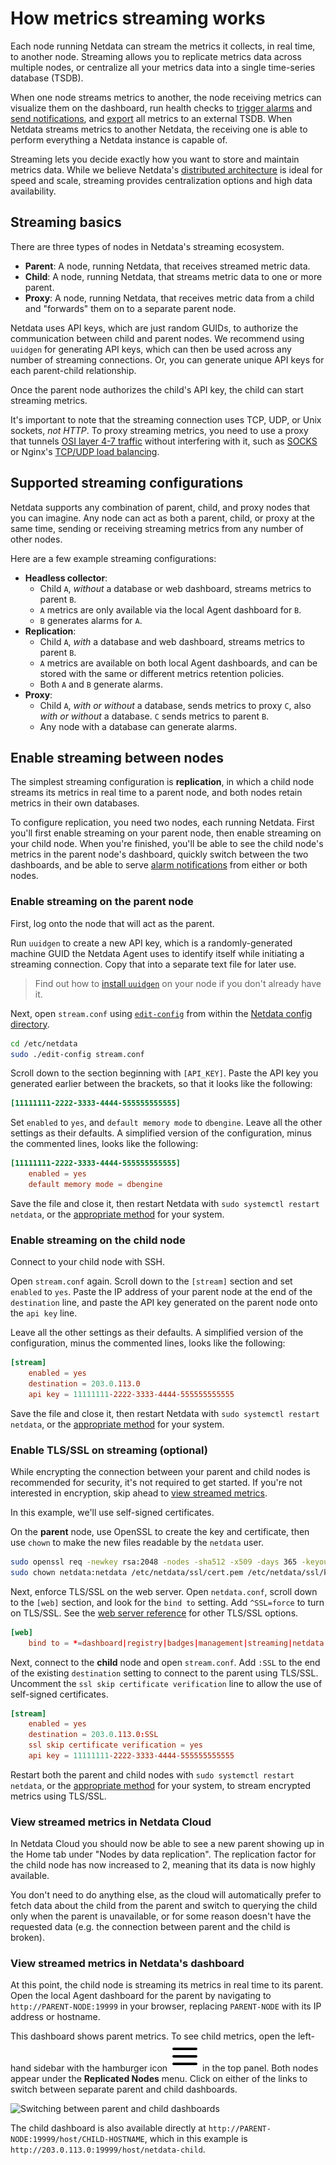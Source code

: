 # How metrics streaming works

Each node running Netdata can stream the metrics it collects, in real time, to another node. Streaming allows you to
replicate metrics data across multiple nodes, or centralize all your metrics data into a single time-series database
(TSDB).

When one node streams metrics to another, the node receiving metrics can visualize them on the dashboard, run health checks to 
[trigger alarms](https://github.com/netdata/netdata/blob/master/docs/monitor/view-active-alarms.md) and 
[send notifications](https://github.com/netdata/netdata/blob/master/docs/monitor/enable-notifications.md), and
[export](https://github.com/netdata/netdata/blob/master/docs/export/external-databases.md) all metrics to an external TSDB. When Netdata streams metrics to another
Netdata, the receiving one is able to perform everything a Netdata instance is capable of.

Streaming lets you decide exactly how you want to store and maintain metrics data. While we believe Netdata's
[distributed architecture](https://github.com/netdata/netdata/blob/master/docs/store/distributed-data-architecture.md) is 
ideal for speed and scale, streaming provides centralization options and high data availability.

## Streaming basics

There are three types of nodes in Netdata's streaming ecosystem.

- **Parent**: A node, running Netdata, that receives streamed metric data.
- **Child**: A node, running Netdata, that streams metric data to one or more parent.
- **Proxy**: A node, running Netdata, that receives metric data from a child and "forwards" them on to a
  separate parent node.

Netdata uses API keys, which are just random GUIDs, to authorize the communication between child and parent nodes. We
recommend using `uuidgen` for generating API keys, which can then be used across any number of streaming connections.
Or, you can generate unique API keys for each parent-child relationship.

Once the parent node authorizes the child's API key, the child can start streaming metrics.

It's important to note that the streaming connection uses TCP, UDP, or Unix sockets, _not HTTP_. To proxy streaming
metrics, you need to use a proxy that tunnels [OSI layer 4-7
traffic](https://en.wikipedia.org/wiki/OSI_model#Layer_4:_Transport_Layer) without interfering with it, such as
[SOCKS](https://en.wikipedia.org/wiki/SOCKS) or Nginx's [TCP/UDP load
balancing](https://docs.nginx.com/nginx/admin-guide/load-balancer/tcp-udp-load-balancer/).

## Supported streaming configurations

Netdata supports any combination of parent, child, and proxy nodes that you can imagine. Any node can act as both a
parent, child, or proxy at the same time, sending or receiving streaming metrics from any number of other nodes.

Here are a few example streaming configurations:

- **Headless collector**: 
  - Child `A`, _without_ a database or web dashboard, streams metrics to parent `B`.
  - `A` metrics are only available via the local Agent dashboard for `B`.
  - `B` generates alarms for `A`.
- **Replication**: 
  - Child `A`, _with_ a database and web dashboard, streams metrics to parent `B`. 
  - `A` metrics are available on both local Agent dashboards, and can be stored with the same or different metrics
    retention policies.
  - Both `A` and `B` generate alarms.
- **Proxy**:
  - Child `A`, _with or without_ a database, sends metrics to proxy `C`, also _with or without_ a database. `C` sends
    metrics to parent `B`.
  - Any node with a database can generate alarms.


## Enable streaming between nodes

The simplest streaming configuration is **replication**, in which a child node streams its metrics in real time to a
parent node, and both nodes retain metrics in their own databases.

To configure replication, you need two nodes, each running Netdata. First you'll first enable streaming on your parent
node, then enable streaming on your child node. When you're finished, you'll be able to see the child node's metrics in
the parent node's dashboard, quickly switch between the two dashboards, and be able to serve [alarm
notifications](https://github.com/netdata/netdata/blob/master/docs/monitor/enable-notifications.md) from either or both nodes.

### Enable streaming on the parent node

First, log onto the node that will act as the parent.

Run `uuidgen` to create a new API key, which is a randomly-generated machine GUID the Netdata Agent uses to identify
itself while initiating a streaming connection. Copy that into a separate text file for later use.

> Find out how to [install `uuidgen`](https://command-not-found.com/uuidgen) on your node if you don't already have it.

Next, open `stream.conf` using [`edit-config`](https://github.com/netdata/netdata/blob/master/docs/configure/nodes.md#use-edit-config-to-edit-configuration-files)
from within the [Netdata config directory](https://github.com/netdata/netdata/blob/master/docs/configure/nodes.md#the-netdata-config-directory).

```bash
cd /etc/netdata
sudo ./edit-config stream.conf
```

Scroll down to the section beginning with `[API_KEY]`. Paste the API key you generated earlier between the brackets, so
that it looks like the following:

```conf
[11111111-2222-3333-4444-555555555555]
```

Set `enabled` to `yes`, and `default memory mode` to `dbengine`. Leave all the other settings as their defaults. A
simplified version of the configuration, minus the commented lines, looks like the following:

```conf
[11111111-2222-3333-4444-555555555555]
    enabled = yes
    default memory mode = dbengine
```

Save the file and close it, then restart Netdata with `sudo systemctl restart netdata`, or the [appropriate
method](https://github.com/netdata/netdata/blob/master/docs/configure/start-stop-restart.md) for your system.

### Enable streaming on the child node

Connect to your child node with SSH.

Open `stream.conf` again. Scroll down to the `[stream]` section and set `enabled` to `yes`. Paste the IP address of your
parent node at the end of the `destination` line, and paste the API key generated on the parent node onto the `api key`
line.

Leave all the other settings as their defaults. A simplified version of the configuration, minus the commented lines,
looks like the following:

```conf
[stream]
    enabled = yes 
    destination = 203.0.113.0
    api key = 11111111-2222-3333-4444-555555555555
```

Save the file and close it, then restart Netdata with `sudo systemctl restart netdata`, or the [appropriate
method](https://github.com/netdata/netdata/blob/master/docs/configure/start-stop-restart.md) for your system.

### Enable TLS/SSL on streaming (optional)

While encrypting the connection between your parent and child nodes is recommended for security, it's not required to
get started. If you're not interested in encryption, skip ahead to [view streamed
metrics](#view-streamed-metrics-in-netdatas-dashboard).

In this example, we'll use self-signed certificates. 

On the **parent** node, use OpenSSL to create the key and certificate, then use `chown` to make the new files readable
by the `netdata` user.

```bash
sudo openssl req -newkey rsa:2048 -nodes -sha512 -x509 -days 365 -keyout /etc/netdata/ssl/key.pem -out /etc/netdata/ssl/cert.pem
sudo chown netdata:netdata /etc/netdata/ssl/cert.pem /etc/netdata/ssl/key.pem
```

Next, enforce TLS/SSL on the web server. Open `netdata.conf`, scroll down to the `[web]` section, and look for the `bind
to` setting. Add `^SSL=force` to turn on TLS/SSL. See the [web server
reference](https://github.com/netdata/netdata/blob/master/web/server/README.md#enabling-tls-support) for other TLS/SSL options.

```conf
[web]
    bind to = *=dashboard|registry|badges|management|streaming|netdata.conf^SSL=force
```

Next, connect to the **child** node and open `stream.conf`. Add `:SSL` to the end of the existing `destination` setting
to connect to the parent using TLS/SSL. Uncomment the `ssl skip certificate verification` line to allow the use of
self-signed certificates.

```conf
[stream]
    enabled = yes
    destination = 203.0.113.0:SSL
    ssl skip certificate verification = yes
    api key = 11111111-2222-3333-4444-555555555555
```

Restart both the parent and child nodes with `sudo systemctl restart netdata`, or the [appropriate
method](https://github.com/netdata/netdata/blob/master/docs/configure/start-stop-restart.md) for your system, to stream encrypted metrics using TLS/SSL.

### View streamed metrics in Netdata Cloud

In Netdata Cloud you should now be able to see a new parent showing up in the Home tab under "Nodes by data replication".
The replication factor for the child node has now increased to 2, meaning that its data is now highly available.

You don't need to do anything else, as the cloud will automatically prefer to fetch data about the child from the parent
and switch to querying the child only when the parent is unavailable, or for some reason doesn't have the requested 
data (e.g. the connection between parent and the child is broken). 

### View streamed metrics in Netdata's dashboard

At this point, the child node is streaming its metrics in real time to its parent. Open the local Agent dashboard for
the parent by navigating to `http://PARENT-NODE:19999` in your browser, replacing `PARENT-NODE` with its IP address or
hostname.

This dashboard shows parent metrics. To see child metrics, open the left-hand sidebar with the hamburger icon
![Hamburger icon](https://raw.githubusercontent.com/netdata/netdata-ui/master/src/components/icon/assets/hamburger.svg)
in the top panel. Both nodes appear under the **Replicated Nodes** menu. Click on either of the links to switch between
separate parent and child dashboards.

![Switching between parent and child dashboards](https://user-images.githubusercontent.com/1153921/110043346-761ec000-7d04-11eb-8e58-77670ba39161.gif)

The child dashboard is also available directly at `http://PARENT-NODE:19999/host/CHILD-HOSTNAME`, which in this example
is `http://203.0.113.0:19999/host/netdata-child`.
